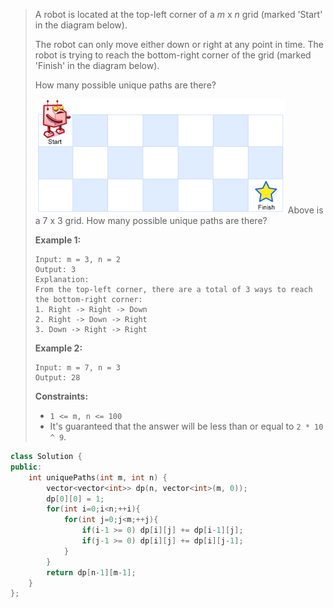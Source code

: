 > A robot is located at the top-left corner of a *m* x *n* grid (marked 'Start' in the diagram below).
>
> The robot can only move either down or right at any point in time. The robot is trying to reach the bottom-right corner of the grid (marked 'Finish' in the diagram below).
>
> How many possible unique paths are there?
>
> ![img](READEM.assets/robot_maze.png)
> Above is a 7 x 3 grid. How many possible unique paths are there?
>
>  
>
> **Example 1:**
>
> ```
> Input: m = 3, n = 2
> Output: 3
> Explanation:
> From the top-left corner, there are a total of 3 ways to reach the bottom-right corner:
> 1. Right -> Right -> Down
> 2. Right -> Down -> Right
> 3. Down -> Right -> Right
> ```
>
> **Example 2:**
>
> ```
> Input: m = 7, n = 3
> Output: 28
> ```
>
>  
>
> **Constraints:**
>
> - `1 <= m, n <= 100`
> - It's guaranteed that the answer will be less than or equal to `2 * 10 ^ 9`.

```cpp
class Solution {
public:
    int uniquePaths(int m, int n) {
        vector<vector<int>> dp(n, vector<int>(m, 0));
        dp[0][0] = 1;
        for(int i=0;i<n;++i){
            for(int j=0;j<m;++j){
                if(i-1 >= 0) dp[i][j] += dp[i-1][j];
                if(j-1 >= 0) dp[i][j] += dp[i][j-1];
            }
        }
        return dp[n-1][m-1];
    }
};
```

